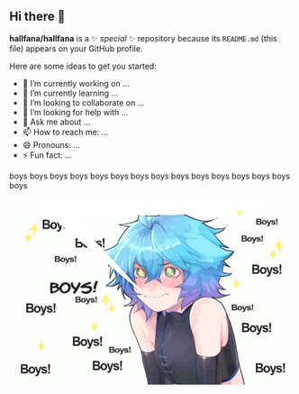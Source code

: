 ## Hi there 👋


**hallfana/hallfana** is a ✨ _special_ ✨ repository because its `README.md` (this file) appears on your GitHub profile.

Here are some ideas to get you started:

- 🔭 I’m currently working on ...
- 🌱 I’m currently learning ...
- 👯 I’m looking to collaborate on ...
- 🤔 I’m looking for help with ...
- 💬 Ask me about ...
- 📫 How to reach me: ...
- 😄 Pronouns: ...
- ⚡ Fun fact: ...

boys boys boys boys boys boys boys boys boys boys boys boys boys boys boys 

![silly dude :3](https://raw.githubusercontent.com/hallfana/hallfana/refs/heads/main/boys-boykisser.gif)